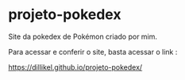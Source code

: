 # projeto-pokedex

Site da pokedex de Pokémon criado por mim.

Para acessar e conferir o site, basta acessar o link :

https://dillikel.github.io/projeto-pokedex/
